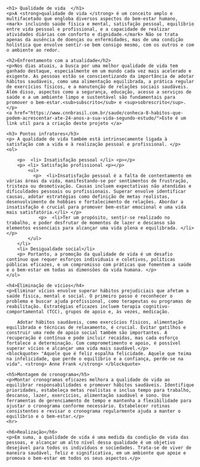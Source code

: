 <html lang="pt-BR">
<head>
    <meta charset="UTF-8">
    <meta name="viewport" content="width=device-width, initial-scale=1.0">
    <title>Exemplo de Estrutura de Site</title>
    <style>
        body {
            font-family: Arial, sans-serif;
            margin: 20px;
        }
        h1, h2, h3, h4, h5, h6 {
            margin-top: 20px;
        }
        hr {
            margin: 20px 0;
        }
    </style>
</head>
<body>

    <h1> Qualidade de vida  </h1>
    <p>A <strong>qualidade de vida </strong> é um conceito amplo e multifacetado que engloba diversos aspectos do bem-estar humano, <mark> incluindo saúde física e mental, satisfação pessoal, equilíbrio entre vida pessoal e profissional, e a capacidade de realizar atividades diárias com conforto e dignidade.</mark> Não se trata apenas da ausência de doenças ou enfermidades, mas de uma condição holística que envolve sentir-se bem consigo mesmo, com os outros e com o ambiente ao redor.

    <h2>Enfrentamento com a atualidade</h2>
    <p>Nos dias atuais, a busca por uma melhor qualidade de vida tem ganhado destaque, especialmente em um mundo cada vez mais acelerado e exigente. As pessoas estão se conscientizando da importância de adotar hábitos saudáveis, como uma alimentação equilibrada, a prática regular de exercícios físicos, e a manutenção de relações sociais saudáveis. Além disso, aspectos como a segurança, educação, acesso a serviços de saúde e a um ambiente limpo e sustentável são fundamentais para promover o bem-estar.<sub>subscrito</sub> e <sup>sobrescrito</sup>.</p>
    <a href="https://www.cnnbrasil.com.br/saude/conheca-8-habitos-que-podem-acrescentar-ate-24-anos-a-sua-vida-segundo-estudo/">Este é um link util para a criação deste projeto </a>
    
    <h3> Pontos infratores</h3>
    <p> A qualidade de vida também está intrinsecamente ligada à satisfação com a vida e à realização pessoal e profissional. </p>
    <ol>
        
        <p>  <li> Insatisfação pessoal </li> <p></p>
        <p> <li> Satisfação profissional <p></p>
            <ul>
              <p>  <li>Insatisfação pessoal é a falta de contentamento em várias áreas da vida, manifestando-se por sentimentos de frustração, tristeza ou desmotivação. Causas incluem expectativas não atendidas e dificuldades pessoais ou profissionais. Superar envolve identificar causas, adotar estratégias como definição de metas realistas, desenvolvimento de hobbies e fortalecimento de relações. Abordar a insatisfação é crucial para promover bem-estar emocional e uma vida mais satisfatória.</li> </p>
                <p>  <li>Ter um propósito, sentir-se realizado no trabalho, e poder desfrutar de momentos de lazer e descanso são elementos essenciais para alcançar uma vida plena e equilibrada. </li> </p>
            </ul>
        </li>
        <li> Desigualdade social</li>
        <p> Portanto, a promoção da qualidade de vida é um desafio contínuo que requer esforços individuais e coletivos, políticas públicas eficazes, e um compromisso com práticas que fomentem a saúde e o bem-estar em todas as dimensões da vida humana. </p>
    </ol>

    <h4>Eliminação de vícios</h4>
    <p>Eliminar vícios envolve superar hábitos prejudiciais que afetam a saúde física, mental e social. O primeiro passo é reconhecer o problema e buscar ajuda profissional, como terapeutas ou programas de reabilitação. Estratégias eficazes incluem terapia cognitivo-comportamental (TCC), grupos de apoio e, às vezes, medicação.

        Adotar hábitos saudáveis, como exercícios físicos, alimentação equilibrada e técnicas de relaxamento, é crucial. Evitar gatilhos e construir uma rede de apoio social também são importantes. A recuperação é contínua e pode incluir recaídas, mas cada esforço fortalece a determinação. Com comprometimento e apoio, é possível superar vícios e alcançar uma vida mais saudável.</p>
    <blockquote> "Aquele que é feliz espalha felicidade. Aquele que teima na infelicidade, que perde o equilíbrio e a confiança, perde-se na vida". <strong> Anne Frank </strong> </blockquote>

    <h5>Montagem de cronograma</h5>
    <p>Montar cronogramas eficazes melhora a qualidade de vida ao equilibrar responsabilidades e promover hábitos saudáveis. Identifique prioridades, estabeleça metas realistas e inclua tempo para trabalho, descanso, lazer, exercícios, alimentação saudável e sono. Use ferramentas de gerenciamento de tempo e mantenha a flexibilidade para ajustar o cronograma conforme necessário. Estabelecer rotinas consistentes e revisar o cronograma regularmente ajuda a manter o equilíbrio e o bem-estar.</p>
    <hr>

    <h6>Realização</h6>
    <p>Em suma, a qualidade de vida é uma medida da condição de vida das pessoas, e alcançar um alto nível dessa qualidade é um objetivo desejável para todos os indivíduos e sociedades. Trata-se de viver de maneira saudável, feliz e significativa, em um ambiente que apoie e promova o bem-estar em todos os seus aspectos.</p>

</body>
</html>
